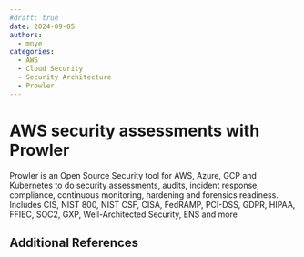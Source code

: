 ```yaml
---
#draft: true
date: 2024-09-05
authors:
  - mnye
categories:
  - AWS
  - Cloud Security
  - Security Architecture
  - Prowler
---
```


# AWS security assessments with Prowler

Prowler is an Open Source Security tool for AWS, Azure, GCP and Kubernetes to do security assessments, audits, incident response, compliance, continuous monitoring, hardening and forensics readiness. Includes CIS, NIST 800, NIST CSF, CISA, FedRAMP, PCI-DSS, GDPR, HIPAA, FFIEC, SOC2, GXP, Well-Architected Security, ENS and more

<!-- more -->

## Additional References

[^1]: https://github.com/prowler-cloud/prowler
[^2]: https://hub.docker.com/r/toniblyx/prowler/tags
